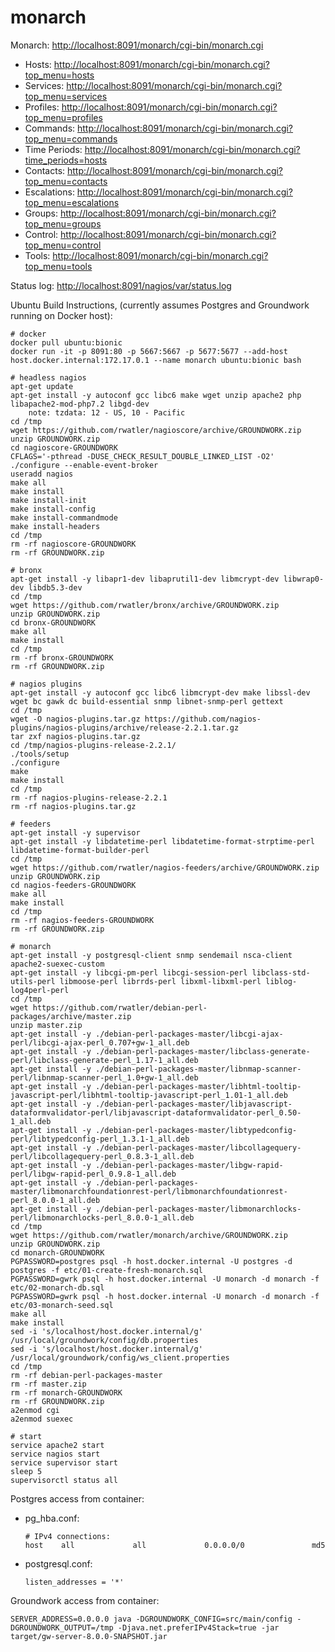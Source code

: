 # monarch

Monarch: [http://localhost:8091/monarch/cgi-bin/monarch.cgi](http://localhost:8091/monarch/cgi-bin/monarch.cgi)

* Hosts: [http://localhost:8091/monarch/cgi-bin/monarch.cgi?top_menu=hosts](http://localhost:8091/monarch/cgi-bin/monarch.cgi?top_menu=hosts)
* Services: [http://localhost:8091/monarch/cgi-bin/monarch.cgi?top_menu=services](http://localhost:8091/monarch/cgi-bin/monarch.cgi?top_menu=services)
* Profiles: [http://localhost:8091/monarch/cgi-bin/monarch.cgi?top_menu=profiles](http://localhost:8091/monarch/cgi-bin/monarch.cgi?top_menu=profiles)
* Commands: [http://localhost:8091/monarch/cgi-bin/monarch.cgi?top_menu=commands](http://localhost:8091/monarch/cgi-bin/monarch.cgi?top_menu=commands)
* Time Periods: [http://localhost:8091/monarch/cgi-bin/monarch.cgi?time_periods=hosts](http://localhost:8091/monarch/cgi-bin/monarch.cgi?top_menu=time_periods)
* Contacts: [http://localhost:8091/monarch/cgi-bin/monarch.cgi?top_menu=contacts](http://localhost:8091/monarch/cgi-bin/monarch.cgi?top_menu=contacts)
* Escalations: [http://localhost:8091/monarch/cgi-bin/monarch.cgi?top_menu=escalations](http://localhost:8091/monarch/cgi-bin/monarch.cgi?top_menu=escalations)
* Groups: [http://localhost:8091/monarch/cgi-bin/monarch.cgi?top_menu=groups](http://localhost:8091/monarch/cgi-bin/monarch.cgi?top_menu=groups)
* Control: [http://localhost:8091/monarch/cgi-bin/monarch.cgi?top_menu=control](http://localhost:8091/monarch/cgi-bin/monarch.cgi?top_menu=control)
* Tools: [http://localhost:8091/monarch/cgi-bin/monarch.cgi?top_menu=tools](http://localhost:8091/monarch/cgi-bin/monarch.cgi?top_menu=tools)

Status log: [http://localhost:8091/nagios/var/status.log](http://localhost:8091/nagios/var/status.log)

Ubuntu Build Instructions, (currently assumes Postgres and Groundwork running on Docker host):

````
# docker
docker pull ubuntu:bionic
docker run -it -p 8091:80 -p 5667:5667 -p 5677:5677 --add-host host.docker.internal:172.17.0.1 --name monarch ubuntu:bionic bash

# headless nagios
apt-get update
apt-get install -y autoconf gcc libc6 make wget unzip apache2 php libapache2-mod-php7.2 libgd-dev
    note: tzdata: 12 - US, 10 - Pacific
cd /tmp
wget https://github.com/rwatler/nagioscore/archive/GROUNDWORK.zip
unzip GROUNDWORK.zip
cd nagioscore-GROUNDWORK
CFLAGS='-pthread -DUSE_CHECK_RESULT_DOUBLE_LINKED_LIST -O2' ./configure --enable-event-broker
useradd nagios
make all
make install
make install-init
make install-config
make install-commandmode
make install-headers
cd /tmp
rm -rf nagioscore-GROUNDWORK
rm -rf GROUNDWORK.zip

# bronx
apt-get install -y libapr1-dev libaprutil1-dev libmcrypt-dev libwrap0-dev libdb5.3-dev
cd /tmp
wget https://github.com/rwatler/bronx/archive/GROUNDWORK.zip
unzip GROUNDWORK.zip
cd bronx-GROUNDWORK
make all
make install
cd /tmp
rm -rf bronx-GROUNDWORK
rm -rf GROUNDWORK.zip

# nagios plugins
apt-get install -y autoconf gcc libc6 libmcrypt-dev make libssl-dev wget bc gawk dc build-essential snmp libnet-snmp-perl gettext
cd /tmp
wget -O nagios-plugins.tar.gz https://github.com/nagios-plugins/nagios-plugins/archive/release-2.2.1.tar.gz
tar zxf nagios-plugins.tar.gz
cd /tmp/nagios-plugins-release-2.2.1/
./tools/setup
./configure
make
make install
cd /tmp
rm -rf nagios-plugins-release-2.2.1
rm -rf nagios-plugins.tar.gz

# feeders
apt-get install -y supervisor
apt-get install -y libdatetime-perl libdatetime-format-strptime-perl libdatetime-format-builder-perl
cd /tmp
wget https://github.com/rwatler/nagios-feeders/archive/GROUNDWORK.zip
unzip GROUNDWORK.zip
cd nagios-feeders-GROUNDWORK
make all
make install
cd /tmp
rm -rf nagios-feeders-GROUNDWORK
rm -rf GROUNDWORK.zip

# monarch
apt-get install -y postgresql-client snmp sendemail nsca-client apache2-suexec-custom
apt-get install -y libcgi-pm-perl libcgi-session-perl libclass-std-utils-perl libmoose-perl librrds-perl libxml-libxml-perl liblog-log4perl-perl
cd /tmp
wget https://github.com/rwatler/debian-perl-packages/archive/master.zip
unzip master.zip
apt-get install -y ./debian-perl-packages-master/libcgi-ajax-perl/libcgi-ajax-perl_0.707+gw-1_all.deb
apt-get install -y ./debian-perl-packages-master/libclass-generate-perl/libclass-generate-perl_1.17-1_all.deb
apt-get install -y ./debian-perl-packages-master/libnmap-scanner-perl/libnmap-scanner-perl_1.0+gw-1_all.deb
apt-get install -y ./debian-perl-packages-master/libhtml-tooltip-javascript-perl/libhtml-tooltip-javascript-perl_1.01-1_all.deb
apt-get install -y ./debian-perl-packages-master/libjavascript-dataformvalidator-perl/libjavascript-dataformvalidator-perl_0.50-1_all.deb
apt-get install -y ./debian-perl-packages-master/libtypedconfig-perl/libtypedconfig-perl_1.3.1-1_all.deb
apt-get install -y ./debian-perl-packages-master/libcollagequery-perl/libcollagequery-perl_0.8.3-1_all.deb
apt-get install -y ./debian-perl-packages-master/libgw-rapid-perl/libgw-rapid-perl_0.9.8-1_all.deb
apt-get install -y ./debian-perl-packages-master/libmonarchfoundationrest-perl/libmonarchfoundationrest-perl_8.0.0-1_all.deb
apt-get install -y ./debian-perl-packages-master/libmonarchlocks-perl/libmonarchlocks-perl_8.0.0-1_all.deb
cd /tmp
wget https://github.com/rwatler/monarch/archive/GROUNDWORK.zip
unzip GROUNDWORK.zip
cd monarch-GROUNDWORK
PGPASSWORD=postgres psql -h host.docker.internal -U postgres -d postgres -f etc/01-create-fresh-monarch.sql
PGPASSWORD=gwrk psql -h host.docker.internal -U monarch -d monarch -f etc/02-monarch-db.sql
PGPASSWORD=gwrk psql -h host.docker.internal -U monarch -d monarch -f etc/03-monarch-seed.sql
make all
make install
sed -i 's/localhost/host.docker.internal/g' /usr/local/groundwork/config/db.properties
sed -i 's/localhost/host.docker.internal/g' /usr/local/groundwork/config/ws_client.properties
cd /tmp
rm -rf debian-perl-packages-master
rm -rf master.zip
rm -rf monarch-GROUNDWORK
rm -rf GROUNDWORK.zip
a2enmod cgi
a2enmod suexec

# start
service apache2 start
service nagios start
service supervisor start
sleep 5
supervisorctl status all
````

Postgres access from container:

- pg_hba.conf:

  ````
  # IPv4 connections:
  host    all             all             0.0.0.0/0               md5

  ````

- postgresql.conf:
  ````
  listen_addresses = '*'
  ````

Groundwork access from container:

````
SERVER_ADDRESS=0.0.0.0 java -DGROUNDWORK_CONFIG=src/main/config -DGROUNDWORK_OUTPUT=/tmp -Djava.net.preferIPv4Stack=true -jar target/gw-server-8.0.0-SNAPSHOT.jar
````
